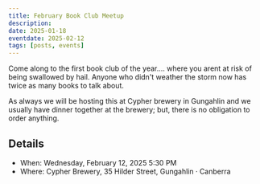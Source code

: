 ```yaml
---
title: February Book Club Meetup
description: 
date: 2025-01-18
eventdate: 2025-02-12
tags: [posts, events]
---
```


Come along to the first book club of the year.... where you arent at risk of being swallowed by hail. Anyone who didn't weather the storm now has twice as many books to talk about.

As always we will be hosting this at Cypher brewery in Gungahlin and we usually have dinner together at the brewery; but, there is no obligation to order anything.

## Details

- When: Wednesday, February 12, 2025 5:30 PM 
- Where: Cypher Brewery, 35 Hilder Street, Gungahlin · Canberra
